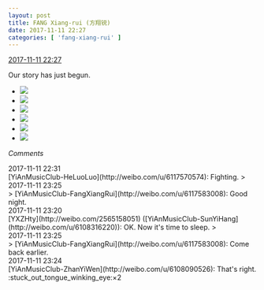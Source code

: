 ```yaml
---
layout: post
title: FANG Xiang-rui (方翔锐)
date: 2017-11-11 22:27
categories: [ 'fang-xiang-rui' ]
---
```


<div class="weibo-info">
  <a href="https://weibo.com/6117583008/FuDKiykLf">2017-11-11 22:27</a>
</div>

Our story has just begun.

<!-- more -->

<ul class="weibo-pic-list-2">
  <li class="weibo-pic">
    <a href="https://wx4.sinaimg.cn/mw690/006G0KNGgy1fleijv6ygpj314a1zknpe.jpg"><img src="https://wx4.sinaimg.cn/thumb150/006G0KNGgy1fleijv6ygpj314a1zknpe.jpg" /></a>
  </li>
  <li class="weibo-pic">
    <a href="https://wx2.sinaimg.cn/mw690/006G0KNGgy1fleijx9w33j314a1zkhdu.jpg"><img src="https://wx2.sinaimg.cn/thumb150/006G0KNGgy1fleijx9w33j314a1zkhdu.jpg" /></a>
  </li>
  <li class="weibo-pic">
    <a href="https://wx1.sinaimg.cn/mw690/006G0KNGgy1fleijzcgc8j314a1zkkjm.jpg"><img src="https://wx1.sinaimg.cn/thumb150/006G0KNGgy1fleijzcgc8j314a1zkkjm.jpg" /></a>
  </li>
  <li class="weibo-pic">
    <a href="https://wx4.sinaimg.cn/mw690/006G0KNGgy1fleijsyy0qj314a1zknpe.jpg"><img src="https://wx4.sinaimg.cn/thumb150/006G0KNGgy1fleijsyy0qj314a1zknpe.jpg" /></a>
  </li>
  <li class="weibo-pic">
    <a href="https://wx3.sinaimg.cn/mw690/006G0KNGgy1fleik1jnglj314a1zkkjm.jpg"><img src="https://wx3.sinaimg.cn/thumb150/006G0KNGgy1fleik1jnglj314a1zkkjm.jpg" /></a>
  </li>
  <li class="weibo-pic">
    <a href="https://wx1.sinaimg.cn/mw690/006G0KNGgy1fleik3yo25j314a1zknpe.jpg"><img src="https://wx1.sinaimg.cn/thumb150/006G0KNGgy1fleik3yo25j314a1zknpe.jpg" /></a>
  </li>
</ul>

*Comments*

<div class="weibo-info">2017-11-11 22:31</div>
[YiAnMusicClub-HeLuoLuo](http://weibo.com/u/6117570574): Fighting.
> <div class="weibo-info">2017-11-11 23:25</div>
> [YiAnMusicClub-FangXiangRui](http://weibo.com/u/6117583008): Good night.

<div class="weibo-info">2017-11-11 23:20</div>
[YXZHty](http://weibo.com/2565158051) ([YiAnMusicClub-SunYiHang](http://weibo.com/u/6108316220)): OK. Now it's time to sleep.
> <div class="weibo-info">2017-11-11 23:25</div>
> [YiAnMusicClub-FangXiangRui](http://weibo.com/u/6117583008): Come back earlier.

<div class="weibo-info">2017-11-11 23:24</div>
[YiAnMusicClub-ZhanYiWen](http://weibo.com/u/6108090526): That's right. :stuck_out_tongue_winking_eye:×2
